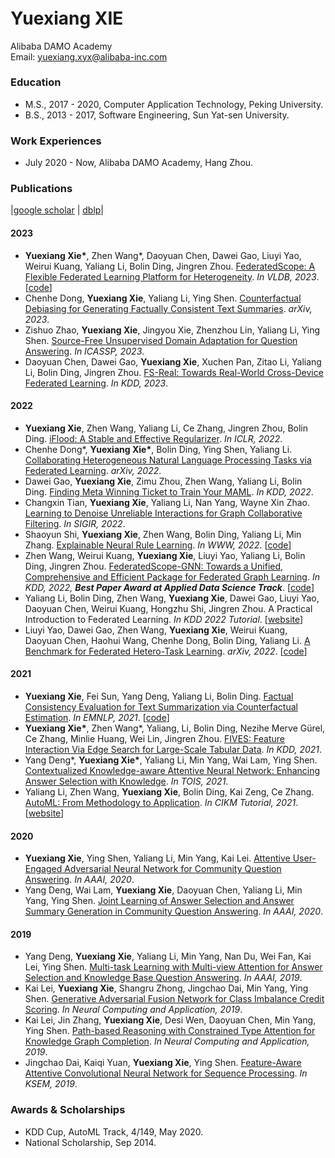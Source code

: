 ###### &nbsp;

# Yuexiang XIE  
Alibaba DAMO Academy   
Email: yuexiang.xyx@alibaba-inc.com


### Education

+ M.S., 2017 - 2020, Computer Application Technology, Peking University. 
+ B.S., 2013 - 2017, Software Engineering, Sun Yat-sen University.


### Work Experiences

+ July 2020 - Now, Alibaba DAMO Academy, Hang Zhou.


### Publications  
|[google scholar](https://scholar.google.com.hk/citations?user=fhWk0gEAAAAJ&hl=zh-CN) | [dblp](https://dblp.org/pid/232/2045.html)|

#### 2023
+ **Yuexiang Xie\***, Zhen Wang\*, Daoyuan Chen, Dawei Gao, Liuyi Yao, Weirui Kuang, Yaliang Li, Bolin Ding, Jingren Zhou. [FederatedScope: A Flexible Federated Learning Platform for Heterogeneity](https://arxiv.org/abs/2204.05011). *In VLDB, 2023*. [[code](https://github.com/alibaba/FederatedScope)]
+ Chenhe Dong, **Yuexiang Xie**, Yaliang Li, Ying Shen. [Counterfactual Debiasing for Generating Factually Consistent Text Summaries](https://arxiv.org/pdf/2305.10736.pdf). *arXiv, 2023*.
+ Zishuo Zhao, **Yuexiang Xie**, Jingyou Xie, Zhenzhou Lin, Yaliang Li, Ying Shen. [Source-Free Unsupervised Domain Adaptation for Question Answering](https://ieeexplore.ieee.org/stamp/stamp.jsp?tp=&arnumber=10095248). *In ICASSP, 2023*.
+ Daoyuan Chen, Dawei Gao, **Yuexiang Xie**, Xuchen Pan, Zitao Li, Yaliang Li, Bolin Ding, Jingren Zhou. [FS-Real: Towards Real-World Cross-Device Federated Learning](https://arxiv.org/pdf/2303.13363.pdf). *In KDD, 2023*.

#### 2022
+ **Yuexiang Xie**, Zhen Wang, Yaliang Li, Ce Zhang, Jingren Zhou, Bolin Ding. [iFlood: A Stable and Effective Regularizer](https://openreview.net/forum?id=MsHnJPaBUZE). *In ICLR, 2022*.
+ Chenhe Dong\*, **Yuexiang Xie\***, Bolin Ding, Ying Shen, Yaliang Li. [Collaborating Heterogeneous Natural Language Processing Tasks via Federated Learning](https://arxiv.org/abs/2212.05789). *arXiv, 2022*.
+ Dawei Gao, **Yuexiang Xie**, Zimu Zhou, Zhen Wang, Yaliang Li, Bolin Ding. [Finding Meta Winning Ticket to Train Your MAML](https://dl.acm.org/doi/10.1145/3534678.3539467). *In KDD, 2022*.
+ Changxin Tian, **Yuexiang Xie**, Yaliang Li, Nan Yang, Wayne Xin Zhao. [Learning to Denoise Unreliable Interactions for Graph Collaborative Filtering](https://dl.acm.org/doi/pdf/10.1145/3477495.3531889). *In SIGIR, 2022*.  
+ Shaoyun Shi, **Yuexiang Xie**, Zhen Wang, Bolin Ding, Yaliang Li, Min Zhang. [Explainable Neural Rule Learning](https://dl.acm.org/doi/fullHtml/10.1145/3485447.3512023). *In WWW, 2022*. [[code](https://github.com/Shuriken13/ENRL)]  
+ Zhen Wang, Weirui Kuang, **Yuexiang Xie**, Liuyi Yao, Yaliang Li, Bolin Ding, Jingren Zhou. [FederatedScope-GNN: Towards a Unified, Comprehensive and Efficient Package for Federated Graph Learning](https://arxiv.org/abs/2204.05562). *In KDD, 2022, **Best Paper Award at Applied Data Science Track***. [[code](https://github.com/alibaba/FederatedScope/tree/master/federatedscope/gfl)]  
+ Yaliang Li, Bolin Ding, Zhen Wang, **Yuexiang Xie**, Dawei Gao, Liuyi Yao, Daoyuan Chen, Weirui Kuang, Hongzhu Shi, Jingren Zhou. A Practical Introduction to Federated Learning. *In KDD 2022 Tutorial*. [[website](https://joneswong.github.io/KDD22FLTutorial/)]
+ Liuyi Yao, Dawei Gao, Zhen Wang, **Yuexiang Xie**, Weirui Kuang, Daoyuan Chen, Haohui Wang, Chenhe Dong, Bolin Ding, Yaliang Li. [A Benchmark for Federated Hetero-Task Learning](https://arxiv.org/abs/2206.03436). *arXiv, 2022*. [[code](https://github.com/alibaba/FederatedScope/tree/master/benchmark/B-FHTL)]  

#### 2021
+ **Yuexiang Xie**, Fei Sun, Yang Deng, Yaliang Li, Bolin Ding. [Factual Consistency Evaluation for Text Summarization via Counterfactual Estimation](https://aclanthology.org/2021.findings-emnlp.10/). *In EMNLP, 2021*. [[code](https://github.com/xieyxclack/factual_coco)]  
+ **Yuexiang Xie\***, Zhen Wang\*, Yaliang, Li, Bolin Ding, Nezihe Merve Gürel, Ce Zhang, Minlie Huang, Wei Lin, Jingren Zhou. [FIVES: Feature Interaction Via Edge Search for Large-Scale Tabular Data](https://arxiv.org/abs/2007.14573). *In KDD, 2021*.  
+ Yang Deng\*, **Yuexiang Xie\***, Yaliang Li, Min Yang, Wai Lam, Ying Shen. [Contextualized Knowledge-aware Attentive Neural Network: Enhancing Answer Selection with Knowledge](https://arxiv.org/abs/2104.05216). *In TOIS, 2021*.  
+ Yaliang Li, Zhen Wang, **Yuexiang Xie**, Bolin Ding, Kai Zeng, Ce Zhang. [AutoML: From Methodology to Application](https://dl.acm.org/doi/abs/10.1145/3459637.3483279). *In CIKM Tutorial, 2021*. [[website](https://www.cikm2021.org/programme/tutorials/automl-from-methodology-to-application)]  

#### 2020
+ **Yuexiang Xie**, Ying Shen, Yaliang Li, Min Yang, Kai Lei. [Attentive User-Engaged Adversarial Neural Network for Community Question Answering](https://ojs.aaai.org/index.php/AAAI/article/view/6472). *In AAAI, 2020*.  
+ Yang Deng, Wai Lam, **Yuexiang Xie**, Daoyuan Chen, Yaliang Li, Min Yang, Ying Shen. [Joint Learning of Answer Selection and Answer Summary Generation in Community Question Answering](https://arxiv.org/abs/1911.09801). *In AAAI, 2020*.  

#### 2019
+ Yang Deng, **Yuexiang Xie**, Yaliang Li, Min Yang, Nan Du, Wei Fan, Kai Lei, Ying Shen. [Multi-task Learning with Multi-view Attention for Answer Selection and Knowledge Base Question Answering](https://arxiv.org/abs/1812.02354). *In AAAI, 2019*.  
+ Kai Lei, **Yuexiang Xie**, Shangru Zhong, Jingchao Dai, Min Yang, Ying Shen. [Generative Adversarial Fusion Network for Class Imbalance Credit Scoring](https://link.springer.com/article/10.1007/s00521-019-04335-1). *In Neural Computing and Application, 2019*.  
+ Kai Lei, Jin Zhang, **Yuexiang Xie**, Desi Wen, Daoyuan Chen, Min Yang, Ying Shen. [Path-based Reasoning with Constrained Type Attention for Knowledge Graph Completion](https://link.springer.com/article/10.1007/s00521-019-04181-1). *In Neural Computing and Application, 2019*.  
+ Jingchao Dai, Kaiqi Yuan, **Yuexiang Xie**, Ying Shen. [Feature-Aware Attentive Convolutional Neural Network for Sequence Processing](https://link.springer.com/chapter/10.1007/978-3-030-29563-9_28). *In KSEM, 2019*.  


### Awards & Scholarships

+ KDD Cup, AutoML Track, 4/149, May 2020.
+ National Scholarship, Sep 2014.
